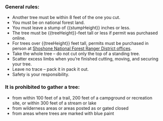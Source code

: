 ### General rules:

* Another tree must be within 8 feet of the one you cut.
* You must be on national forest land.
* You must leave a stump of {{stumpHeight}} inches or less.
* The tree must be {{treeHeight}}-feet tall or less if permit was purchased online.
* For trees over {{treeHeight}} feet tall, permits must be purchased in person at [Shoshone National Forest Ranger District offices](#).
* Take the whole tree – do not cut only the top of a standing tree.
* Scatter excess limbs when you’re finished cutting, moving, and securing your tree.
* Leave no trace – pack it in pack it out.
* Safety is your responsibility.


### It is prohibited to gather a tree:

* from within 100 feet of a trail, 200 feet of a campground or recreation site, or within 300 feet of a stream or lake
* from wilderness areas or areas posted as or gated closed
* from areas where trees are marked with blue paint


